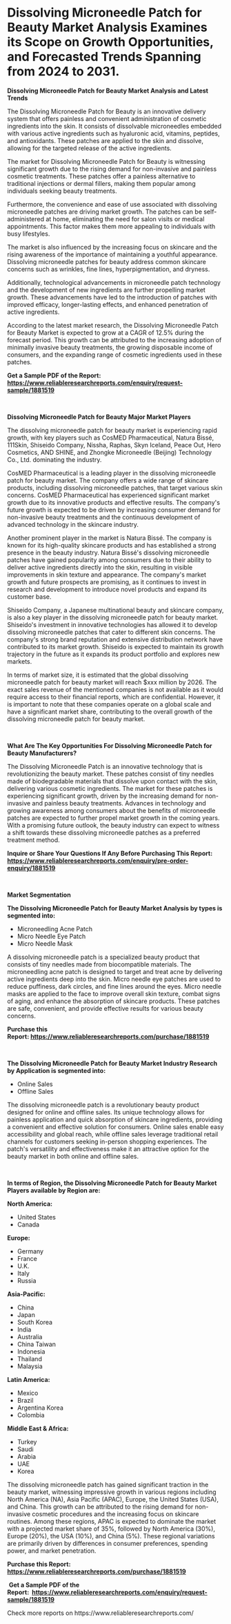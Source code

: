 <p><h1>Dissolving Microneedle Patch for Beauty Market Analysis Examines its Scope on Growth Opportunities, and Forecasted Trends Spanning from 2024 to 2031.</h1></p><p><strong>Dissolving Microneedle Patch for Beauty Market Analysis and Latest Trends</strong></p>
<p><p>The Dissolving Microneedle Patch for Beauty is an innovative delivery system that offers painless and convenient administration of cosmetic ingredients into the skin. It consists of dissolvable microneedles embedded with various active ingredients such as hyaluronic acid, vitamins, peptides, and antioxidants. These patches are applied to the skin and dissolve, allowing for the targeted release of the active ingredients.</p><p>The market for Dissolving Microneedle Patch for Beauty is witnessing significant growth due to the rising demand for non-invasive and painless cosmetic treatments. These patches offer a painless alternative to traditional injections or dermal fillers, making them popular among individuals seeking beauty treatments.</p><p>Furthermore, the convenience and ease of use associated with dissolving microneedle patches are driving market growth. The patches can be self-administered at home, eliminating the need for salon visits or medical appointments. This factor makes them more appealing to individuals with busy lifestyles.</p><p>The market is also influenced by the increasing focus on skincare and the rising awareness of the importance of maintaining a youthful appearance. Dissolving microneedle patches for beauty address common skincare concerns such as wrinkles, fine lines, hyperpigmentation, and dryness.</p><p>Additionally, technological advancements in microneedle patch technology and the development of new ingredients are further propelling market growth. These advancements have led to the introduction of patches with improved efficacy, longer-lasting effects, and enhanced penetration of active ingredients.</p><p>According to the latest market research, the Dissolving Microneedle Patch for Beauty Market is expected to grow at a CAGR of 12.5% during the forecast period. This growth can be attributed to the increasing adoption of minimally invasive beauty treatments, the growing disposable income of consumers, and the expanding range of cosmetic ingredients used in these patches.</p></p>
<p><strong>Get a Sample PDF of the Report:&nbsp; <a href="https://www.reliableresearchreports.com/enquiry/request-sample/1881519">https://www.reliableresearchreports.com/enquiry/request-sample/1881519</a></strong></p>
<p>&nbsp;</p>
<p><strong>Dissolving Microneedle Patch for Beauty Major Market Players</strong></p>
<p><p>The dissolving microneedle patch for beauty market is experiencing rapid growth, with key players such as CosMED Pharmaceutical, Natura Bissé, 111Skin, Shiseido Company, Nissha, Raphas, Skyn Iceland, Peace Out, Hero Cosmetics, AND SHINE, and Zhongke Microneedle (Beijing) Technology Co., Ltd. dominating the industry.</p><p>CosMED Pharmaceutical is a leading player in the dissolving microneedle patch for beauty market. The company offers a wide range of skincare products, including dissolving microneedle patches, that target various skin concerns. CosMED Pharmaceutical has experienced significant market growth due to its innovative products and effective results. The company's future growth is expected to be driven by increasing consumer demand for non-invasive beauty treatments and the continuous development of advanced technology in the skincare industry.</p><p>Another prominent player in the market is Natura Bissé. The company is known for its high-quality skincare products and has established a strong presence in the beauty industry. Natura Bissé's dissolving microneedle patches have gained popularity among consumers due to their ability to deliver active ingredients directly into the skin, resulting in visible improvements in skin texture and appearance. The company's market growth and future prospects are promising, as it continues to invest in research and development to introduce novel products and expand its customer base.</p><p>Shiseido Company, a Japanese multinational beauty and skincare company, is also a key player in the dissolving microneedle patch for beauty market. Shiseido's investment in innovative technologies has allowed it to develop dissolving microneedle patches that cater to different skin concerns. The company's strong brand reputation and extensive distribution network have contributed to its market growth. Shiseido is expected to maintain its growth trajectory in the future as it expands its product portfolio and explores new markets.</p><p>In terms of market size, it is estimated that the global dissolving microneedle patch for beauty market will reach $xxx million by 2026. The exact sales revenue of the mentioned companies is not available as it would require access to their financial reports, which are confidential. However, it is important to note that these companies operate on a global scale and have a significant market share, contributing to the overall growth of the dissolving microneedle patch for beauty market.</p></p>
<p>&nbsp;</p>
<p><strong>What Are The Key Opportunities For Dissolving Microneedle Patch for Beauty Manufacturers?</strong></p>
<p><p>The Dissolving Microneedle Patch is an innovative technology that is revolutionizing the beauty market. These patches consist of tiny needles made of biodegradable materials that dissolve upon contact with the skin, delivering various cosmetic ingredients. The market for these patches is experiencing significant growth, driven by the increasing demand for non-invasive and painless beauty treatments. Advances in technology and growing awareness among consumers about the benefits of microneedle patches are expected to further propel market growth in the coming years. With a promising future outlook, the beauty industry can expect to witness a shift towards these dissolving microneedle patches as a preferred treatment method.</p></p>
<p><strong>Inquire or Share Your Questions If Any Before Purchasing This Report: <a href="https://www.reliableresearchreports.com/enquiry/pre-order-enquiry/1881519">https://www.reliableresearchreports.com/enquiry/pre-order-enquiry/1881519</a></strong></p>
<p>&nbsp;</p>
<p><strong>Market Segmentation</strong></p>
<p><strong>The Dissolving Microneedle Patch for Beauty Market Analysis by types is segmented into:</strong></p>
<p><ul><li>Microneedling Acne Patch</li><li>Micro Needle Eye Patch</li><li>Micro Needle Mask</li></ul></p>
<p><p>A dissolving microneedle patch is a specialized beauty product that consists of tiny needles made from biocompatible materials. The microneedling acne patch is designed to target and treat acne by delivering active ingredients deep into the skin. Micro needle eye patches are used to reduce puffiness, dark circles, and fine lines around the eyes. Micro needle masks are applied to the face to improve overall skin texture, combat signs of aging, and enhance the absorption of skincare products. These patches are safe, convenient, and provide effective results for various beauty concerns.</p></p>
<p><strong>Purchase this Report:&nbsp;<a href="https://www.reliableresearchreports.com/purchase/1881519">https://www.reliableresearchreports.com/purchase/1881519</a></strong></p>
<p>&nbsp;</p>
<p><strong>The Dissolving Microneedle Patch for Beauty Market Industry Research by Application is segmented into:</strong></p>
<p><ul><li>Online Sales</li><li>Offline Sales</li></ul></p>
<p><p>The dissolving microneedle patch is a revolutionary beauty product designed for online and offline sales. Its unique technology allows for painless application and quick absorption of skincare ingredients, providing a convenient and effective solution for consumers. Online sales enable easy accessibility and global reach, while offline sales leverage traditional retail channels for customers seeking in-person shopping experiences. The patch's versatility and effectiveness make it an attractive option for the beauty market in both online and offline sales.</p></p>
<p>&nbsp;</p>
<p><strong>In terms of Region, the Dissolving Microneedle Patch for Beauty Market Players available by Region are:</strong></p>
<p>
    <p> <strong> North America: </strong>
        <ul>
            <li>United States</li>
            <li>Canada</li>
        </ul>
        </p> 
    <p> <strong> Europe: </strong>
        <ul>
            <li>Germany</li>
            <li>France</li>
            <li>U.K.</li>
            <li>Italy</li>
            <li>Russia</li>
        </ul>
        </p> 
    <p> <strong> Asia-Pacific: </strong>
        <ul>
            <li>China</li>
            <li>Japan</li>
            <li>South Korea</li>
            <li>India</li>
            <li>Australia</li>
            <li>China Taiwan</li>
            <li>Indonesia</li>
            <li>Thailand</li>
            <li>Malaysia</li>
        </ul>
        </p> 
    <p> <strong> Latin America: </strong>
        <ul>
            <li>Mexico</li>
            <li>Brazil</li>
            <li>Argentina Korea</li>
            <li>Colombia</li>
        </ul>
        </p> 
    <p> <strong> Middle East & Africa: </strong>
        <ul>
            <li>Turkey</li>
            <li>Saudi</li>
            <li>Arabia</li>
            <li>UAE</li>
            <li>Korea</li>
        </ul>
    </p>
    </p>
<p><p>The dissolving microneedle patch has gained significant traction in the beauty market, witnessing impressive growth in various regions including North America (NA), Asia Pacific (APAC), Europe, the United States (USA), and China. This growth can be attributed to the rising demand for non-invasive cosmetic procedures and the increasing focus on skincare routines. Among these regions, APAC is expected to dominate the market with a projected market share of 35%, followed by North America (30%), Europe (20%), the USA (10%), and China (5%). These regional variations are primarily driven by differences in consumer preferences, spending power, and market penetration.</p></p>
<p><strong>Purchase this Report: <a href="https://www.reliableresearchreports.com/purchase/1881519">https://www.reliableresearchreports.com/purchase/1881519</a></strong></p>
<p>&nbsp;<strong>Get a Sample PDF of the Report:&nbsp;&nbsp;<a href="https://www.reliableresearchreports.com/enquiry/request-sample/1881519">https://www.reliableresearchreports.com/enquiry/request-sample/1881519</a></strong></p>
<p><strong></strong></p>
<p>Check more reports on https://www.reliableresearchreports.com/</p>